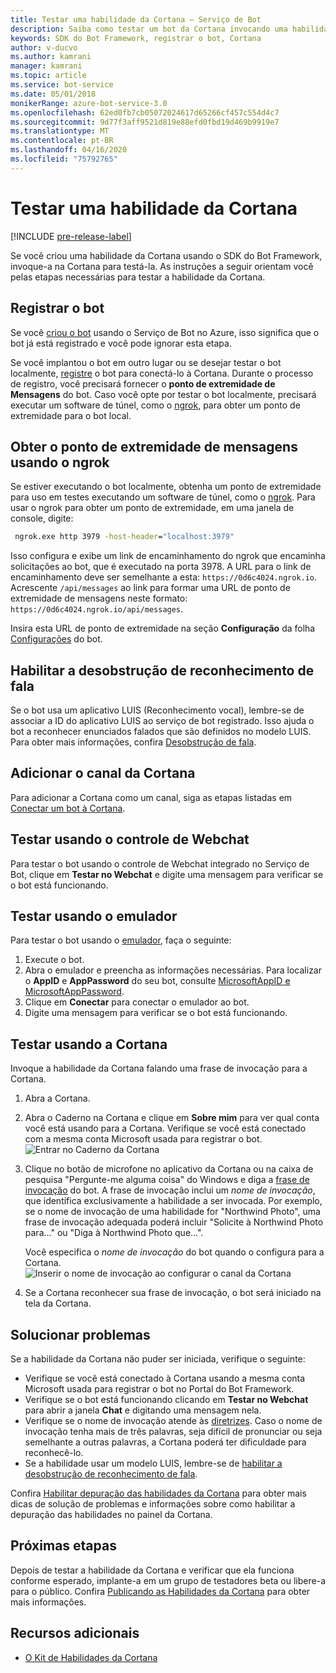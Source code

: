 ```yaml
---
title: Testar uma habilidade da Cortana – Serviço de Bot
description: Saiba como testar um bot da Cortana invocando uma habilidade da Cortana.
keywords: SDK do Bot Framework, registrar o bot, Cortana
author: v-ducvo
ms.author: kamrani
manager: kamrani
ms.topic: article
ms.service: bot-service
ms.date: 05/01/2018
monikerRange: azure-bot-service-3.0
ms.openlocfilehash: 62ed0fb7cb05072024617d65266cf457c554d4c7
ms.sourcegitcommit: 9d77f3aff9521d819e88efd0fbd19d469b9919e7
ms.translationtype: MT
ms.contentlocale: pt-BR
ms.lasthandoff: 04/16/2020
ms.locfileid: "75792765"
---
```

# <a name="test-a-cortana-skill"></a>Testar uma habilidade da Cortana

[!INCLUDE [pre-release-label](includes/pre-release-label-v3.md)]
 
Se você criou uma habilidade da Cortana usando o SDK do Bot Framework, invoque-a na Cortana para testá-la. As instruções a seguir orientam você pelas etapas necessárias para testar a habilidade da Cortana.

## <a name="register-your-bot"></a>Registrar o bot
Se você [criou o bot](~/bot-service-quickstart.md) usando o Serviço de Bot no Azure, isso significa que o bot já está registrado e você pode ignorar esta etapa.

Se você implantou o bot em outro lugar ou se desejar testar o bot localmente, [registre](bot-service-quickstart-registration.md) o bot para conectá-lo à Cortana. Durante o processo de registro, você precisará fornecer o **ponto de extremidade de Mensagens** do bot. Caso você opte por testar o bot localmente, precisará executar um software de túnel, como o [ngrok](http://ngrok.com), para obter um ponto de extremidade para o bot local.

## <a name="get-messaging-endpoint-using-ngrok"></a>Obter o ponto de extremidade de mensagens usando o ngrok

Se estiver executando o bot localmente, obtenha um ponto de extremidade para uso em testes executando um software de túnel, como o [ngrok](https://ngrok.com). Para usar o ngrok para obter um ponto de extremidade, em uma janela de console, digite: 

```cmd
 ngrok.exe http 3979 -host-header="localhost:3979"
``` 

Isso configura e exibe um link de encaminhamento do ngrok que encaminha solicitações ao bot, que é executado na porta 3978. A URL para o link de encaminhamento deve ser semelhante a esta: `https://0d6c4024.ngrok.io`.  Acrescente `/api/messages` ao link para formar uma URL de ponto de extremidade de mensagens neste formato: `https://0d6c4024.ngrok.io/api/messages`. 

Insira esta URL de ponto de extremidade na seção **Configuração** da folha [Configurações](~/bot-service-manage-settings.md) do bot.

## <a name="enable-speech-recognition-priming"></a>Habilitar a desobstrução de reconhecimento de fala
Se o bot usa um aplicativo LUIS (Reconhecimento vocal), lembre-se de associar a ID do aplicativo LUIS ao serviço de bot registrado. Isso ajuda o bot a reconhecer enunciados falados que são definidos no modelo LUIS. Para obter mais informações, confira [Desobstrução de fala](~/bot-service-manage-speech-priming.md).

## <a name="add-the-cortana-channel"></a>Adicionar o canal da Cortana
Para adicionar a Cortana como um canal, siga as etapas listadas em [Conectar um bot à Cortana](bot-service-channel-connect-cortana.md).

## <a name="test-using-web-chat-control"></a>Testar usando o controle de Webchat

Para testar o bot usando o controle de Webchat integrado no Serviço de Bot, clique em **Testar no Webchat** e digite uma mensagem para verificar se o bot está funcionando.

## <a name="test-using-emulator"></a>Testar usando o emulador

Para testar o bot usando o [emulador](~/bot-service-debug-emulator.md), faça o seguinte:

1. Execute o bot.
2. Abra o emulador e preencha as informações necessárias. Para localizar o **AppID** e **AppPassword** do seu bot, consulte [MicrosoftAppID e MicrosoftAppPassword](bot-service-manage-overview.md#microsoftappid-and-microsoftapppassword). 
3. Clique em **Conectar** para conectar o emulador ao bot.
4. Digite uma mensagem para verificar se o bot está funcionando.

## <a name="test-using-cortana"></a>Testar usando a Cortana
Invoque a habilidade da Cortana falando uma frase de invocação para a Cortana. 
1. Abra a Cortana.
2. Abra o Caderno na Cortana e clique em **Sobre mim** para ver qual conta você está usando para a Cortana. Verifique se você está conectado com a mesma conta Microsoft usada para registrar o bot. 
   ![Entrar no Caderno da Cortana](~/media/cortana/cortana-notebook.png)
2. Clique no botão de microfone no aplicativo da Cortana ou na caixa de pesquisa "Pergunte-me alguma coisa" do Windows e diga a [frase de invocação][InvocationNameGuidelines] do bot. A frase de invocação inclui um *nome de invocação*, que identifica exclusivamente a habilidade a ser invocada. Por exemplo, se o nome de invocação de uma habilidade for "Northwind Photo", uma frase de invocação adequada poderá incluir "Solicite à Northwind Photo para..." ou "Diga à Northwind Photo que...".

   Você especifica o *nome de invocação* do bot quando o configura para a Cortana.
   ![Inserir o nome de invocação ao configurar o canal da Cortana](~/media/cortana/cortana-invocation-name-callout.png)

3. Se a Cortana reconhecer sua frase de invocação, o bot será iniciado na tela da Cortana. 

## <a name="troubleshoot"></a>Solucionar problemas

Se a habilidade da Cortana não puder ser iniciada, verifique o seguinte:
* Verifique se você está conectado à Cortana usando a mesma conta Microsoft usada para registrar o bot no Portal do Bot Framework.
* Verifique se o bot está funcionando clicando em **Testar no Webchat** para abrir a janela **Chat** e digitando uma mensagem nela.
* Verifique se o nome de invocação atende às [diretrizes][InvocationNameGuidelines]. Caso o nome de invocação tenha mais de três palavras, seja difícil de pronunciar ou seja semelhante a outras palavras, a Cortana poderá ter dificuldade para reconhecê-lo.
* Se a habilidade usar um modelo LUIS, lembre-se de [habilitar a desobstrução de reconhecimento de fala](~/bot-service-manage-speech-priming.md).

Confira [Habilitar depuração das habilidades da Cortana][Cortana-TestBestPractice] para obter mais dicas de solução de problemas e informações sobre como habilitar a depuração das habilidades no painel da Cortana. 


## <a name="next-steps"></a>Próximas etapas

Depois de testar a habilidade da Cortana e verificar que ela funciona conforme esperado, implante-a em um grupo de testadores beta ou libere-a para o público. Confira [Publicando as Habilidades da Cortana][Cortana-Publish] para obter mais informações.

## <a name="additional-resources"></a>Recursos adicionais
* [O Kit de Habilidades da Cortana][CortanaGetStarted]

[CortanaGetStarted]: /cortana/getstarted

[BFPortal]: https://dev.botframework.com/
[CortanaDevCenter]: https://developer.microsoft.com/cortana

[CortanaSpecificEntities]: https://aka.ms/cortana-channel-data
[CortanaAuth]: https://aka.ms/add-auth-cortana-skill

[InvocationNameGuidelines]: https://aka.ms/cortana-invocation-guidelines 


[Cortana-Debug]: https://aka.ms/cortana-enable-debug
[Cortana-TestBestPractice]: https://aka.ms/cortana-test-best-practice
[Cortana-Publish]: /cortana/skills/publish-skill
